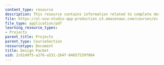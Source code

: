 ```yaml
---
content_type: resource
description: This resource contains information related to complete design packet.
file: https://ol-ocw-studio-app-production.s3.amazonaws.com/courses/ec-720j-d-lab-ii-design-spring-2010/2c6149f5a276a531264f04657539f064_MITEC_720JS10_design_packt.pdf
file_type: application/pdf
learning_resource_types:
- Projects
parent_title: Projects
parent_type: CourseSection
resourcetype: Document
title: Design Packet
uid: 2c6149f5-a276-a531-264f-04657539f064
---
```

